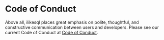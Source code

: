 # Code of Conduct

Above all, ilikesql places great emphasis on polite, thoughtful, and
constructive communication between users and developers.
Please see our current Code of Conduct at
[Code of Conduct](https://www.ilikesql.org/codeofconduct.html).